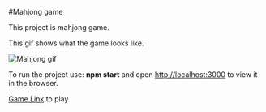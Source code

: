 #Mahjong game

This project is mahjong game.

This gif shows what the game looks like.

![Mahjong gif](https://s1.gifyu.com/images/bandicam_2020-09-16_15-04-16-931.gif)

To run the project use: **npm start** and open [http://localhost:3000](http://localhost:3000) to view it in the browser.

[Game Link](https://serejabogdan.github.io/mahjong-react/) to play